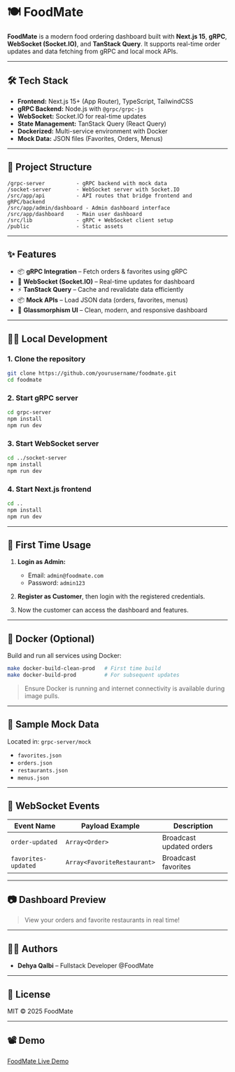 # 🍽️ FoodMate

**FoodMate** is a modern food ordering dashboard built with **Next.js 15**, **gRPC**, **WebSocket (Socket.IO)**, and **TanStack Query**. It supports real-time order updates and data fetching from gRPC and local mock APIs.

---

## 🛠️ Tech Stack

* **Frontend:** Next.js 15+ (App Router), TypeScript, TailwindCSS
* **gRPC Backend:** Node.js with `@grpc/grpc-js`
* **WebSocket:** Socket.IO for real-time updates
* **State Management:** TanStack Query (React Query)
* **Dockerized:** Multi-service environment with Docker
* **Mock Data:** JSON files (Favorites, Orders, Menus)

---

## 📁 Project Structure

```
/grpc-server          - gRPC backend with mock data
/socket-server        - WebSocket server with Socket.IO
/src/app/api          - API routes that bridge frontend and gRPC/backend
/src/app/admin/dashboard - Admin dashboard interface
/src/app/dashboard    - Main user dashboard
/src/lib              - gRPC + WebSocket client setup
/public               - Static assets
```

---

## ✨ Features

* 📦 **gRPC Integration** – Fetch orders & favorites using gRPC
* 🔁 **WebSocket (Socket.IO)** – Real-time updates for dashboard
* ⚡ **TanStack Query** – Cache and revalidate data efficiently
* 📦 **Mock APIs** – Load JSON data (orders, favorites, menus)
* 💅 **Glassmorphism UI** – Clean, modern, and responsive dashboard

---

## 🧑‍💻 Local Development

### 1. Clone the repository

```bash
git clone https://github.com/yourusername/foodmate.git
cd foodmate
```

### 2. Start gRPC server

```bash
cd grpc-server
npm install
npm run dev
```

### 3. Start WebSocket server

```bash
cd ../socket-server
npm install
npm run dev
```

### 4. Start Next.js frontend

```bash
cd ..
npm install
npm run dev
```

---

## 🚩 First Time Usage

1. **Login as Admin:**

   * Email: `admin@foodmate.com`
   * Password: `admin123`

2. **Register as Customer**, then login with the registered credentials.

3. Now the customer can access the dashboard and features.

---

## 🐳 Docker (Optional)

Build and run all services using Docker:

```bash
make docker-build-clean-prod   # First time build
make docker-build-prod         # For subsequent updates
```

> Ensure Docker is running and internet connectivity is available during image pulls.

---

## 📂 Sample Mock Data

Located in: `grpc-server/mock`

* `favorites.json`
* `orders.json`
* `restaurants.json`
* `menus.json`

---

## 🔌 WebSocket Events

| Event Name          | Payload Example             | Description              |
| ------------------- | --------------------------- | ------------------------ |
| `order-updated`     | `Array<Order>`              | Broadcast updated orders |
| `favorites-updated` | `Array<FavoriteRestaurant>` | Broadcast favorites      |

---

## 📷 Dashboard Preview

> View your orders and favorite restaurants in real time!

---

## 👨‍🍳 Authors

* **Dehya Qalbi** – Fullstack Developer @FoodMate

---

## 📄 License

MIT © 2025 FoodMate

---

## 📽️ Demo

[FoodMate Live Demo](https://dehyabi.github.io/foodmate)

